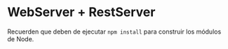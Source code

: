 # WebServer + RestServer

Recuerden que deben de ejecutar `npm install` para construir los módulos de Node.
